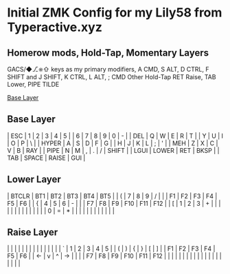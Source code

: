 # Initial ZMK Config for my Lily58 from Typeractive.xyz

## Homerow mods, Hold-Tap, Momentary Layers

GACS/◆⎇⎈⇧ keys as my primary modifiers, A CMD, S ALT, D CTRL, F SHIFT and J SHIFT, K CTRL, L ALT, ; CMD 
Other Hold-Tap RET Raise, TAB Lower, PIPE TILDE

[Base Layer](img/lily58-base.png)

Base Layer
------------------------------------------------------------------------------------------------------------
|  ESC  |  1  |  2  |  3   |  4     |  5   |                   |  6    |  7    |  8    |  9   |   0   |   -   |
|  DEL  |  Q  |  W  |  E   |  R     |  T   |                   |  Y    |  U    |  I    |  O   |   P   |   \   |
| HYPER |  A  |  S  |  D   |  F     |  G   |                   |  H    |  J    |  K    |  L   |   ;   |   '   |
|  MEH  |  Z  |  X  |  C   |  V     |  B   |  RAY  |  |  PIPE  |  N    |  M    |  ,    |  .   |   /   | SHIFT |
                    | LGUI | LOWER  | RET  |  BKSP |  | TAB    | SPACE | RAISE | GUI   |



Lower Layer
------------------------------------------------------------------------------------------------------------
| BTCLR | BT1 | BT2 |  BT3 |  BT4 |  BT5 |                   |   (  |   7   |  8    |   9  |   /   |       |
|  F1   |  F2 |  F3 |  F4  |  F5  |  F6  |                   |   {  |   4   |  5    |   6  |   -   |       |
|  F7   |  F8 |  F9 |  F10 |  F11 |  F12 |                   |   [  |   1   |  2    |   3  |   +   |       |
|       |     |     |      |      |      |        |  |       |      |       |  0    |   =  |   *   |       |
                    |      |      |      |        |  |       |      |       |       |

   

Raise Layer
------------------------------------------------------------------------------------------------------------
|       |     |     |      |      |      |                   |      |       |       |      |       |       |
|   `   |  1  |  2  |  3   |  4   |  5   |                   |  (   |   )   |   {   |  }   |   [   |   ]   |
|   F1  |  F2 |  F3 |  F4  |  F5  |  F6  |                   |  <-  |   v   |   ^   |  ->  |       |       |
|   F7  |  F8 |  F9 |  F10 |  F11 |  F12 |        |  |       |      |       |       |      |       |       |
                    |      |      |      |        |  |       |      |       |       |
